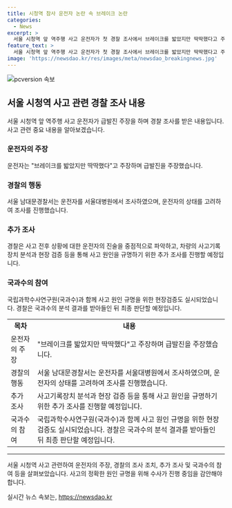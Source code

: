 ```yaml
---
title: 시청역 참사 운전자 논란 속 브레이크 논란
categories:
  - News
excerpt: >
  서울 시청역 앞 역주행 사고 운전자가 첫 경찰 조사에서 브레이크를 밟았지만 딱딱했다고 주장한 것으로 알려졌다. 사고로 9명 사망, 4명 부상. 운전자는 사고 당시 갈비뼈 골절 부상으로 입원 중. 경찰은 운전자의 주장을 조사 중이며, 급발진 여부와 사고원인을 규명하기 위해 추가 조사 예정. 경찰은 운전자의 체포영장을 신청했으나 법원에서 기각됨. 경찰은 주변 CCTV와 차량 사고 기록장치 분석 결과 토대로 사고 원인을 조사 중이며, 최종 결론은 정밀 분석 결과를 받아 판단할 예정임.
feature_text: >
  서울 시청역 앞 역주행 사고 운전자가 첫 경찰 조사에서 브레이크를 밟았지만 딱딱했다고 주장한 것으로 알려졌다. 사고로 9명 사망, 4명 부상. 운전자는 사고 당시 갈비뼈 골절 부상으로 입원 중. 경찰은 운전자의 주장을 조사 중이며, 급발진 여부와 사고원인을 규명하기 위해 추가 조사 예정. 경찰은 운전자의 체포영장을 신청했으나 법원에서 기각됨. 경찰은 주변 CCTV와 차량 사고 기록장치 분석 결과 토대로 사고 원인을 조사 중이며, 최종 결론은 정밀 분석 결과를 받아 판단할 예정임.
image: 'https://newsdao.kr/res/images/meta/newsdao_breakingnews.jpg'
---
```


<p><img src="https://newsdao.kr/res/images/meta/newsdao_breakingnews.jpg" alt="pcversion 속보" /></p>

<h2 data-ke-size="size26">서울 시청역 사고 관련 경찰 조사 내용</h2>

<p data-ke-size="size16">서울 시청역 앞 역주행 사고 운전자가 급발진 주장을 하며 경찰 조사를 받은 내용입니다. 사고 관련 중요 내용을 알아보겠습니다.</p>

<h3><b>운전자의 주장</b></h3>

<p data-ke-size="size16">운전자는 "브레이크를 밟았지만 딱딱했다"고 주장하며 급발진을 주장했습니다.</p>

<h3><b>경찰의 행동</b></h3>

<p data-ke-size="size16">서울 남대문경찰서는 운전자를 서울대병원에서 조사하였으며, 운전자의 상태를 고려하여 조사를 진행했습니다.</p>

<h3><b>추가 조사</b></h3>

<p data-ke-size="size16">경찰은 사고 전후 상황에 대한 운전자의 진술을 중점적으로 파악하고, 차량의 사고기록장치 분석과 현장 검증 등을 통해 사고 원인을 규명하기 위한 추가 조사를 진행할 예정입니다.</p>

<h3><b>국과수의 참여</b></h3>

<p data-ke-size="size16">국립과학수사연구원(국과수)과 함께 사고 원인 규명을 위한 현장검증도 실시되었습니다. 경찰은 국과수의 분석 결과를 받아들인 뒤 최종 판단할 예정입니다.</p>

<table>
  <tbody>
    <tr>
      <td style="text-align: center; height: 17px;"><b>목차</b></td>
      <td style="text-align: center; height: 17px;"><b>내용</b></td>
    </tr>
    <tr>
      <td style="text-align: left; height: 17px;">운전자의 주장</td>
      <td style="text-align: left; height: 17px;">"브레이크를 밟았지만 딱딱했다"고 주장하며 급발진을 주장했습니다.</td>
    </tr>
    <tr>
      <td style="text-align: left; height: 17px;">경찰의 행동</td>
      <td style="text-align: left; height: 17px;">서울 남대문경찰서는 운전자를 서울대병원에서 조사하였으며, 운전자의 상태를 고려하여 조사를 진행했습니다.</td>
    </tr>
    <tr>
      <td style="text-align: left; height: 17px;">추가 조사</td>
      <td style="text-align: left; height: 17px;">사고기록장치 분석과 현장 검증 등을 통해 사고 원인을 규명하기 위한 추가 조사를 진행할 예정입니다.</td>
    </tr>
    <tr>
      <td style="text-align: left; height: 17px;">국과수의 참여</td>
      <td style="text-align: left; height: 17px;">국립과학수사연구원(국과수)과 함께 사고 원인 규명을 위한 현장검증도 실시되었습니다. 경찰은 국과수의 분석 결과를 받아들인 뒤 최종 판단할 예정입니다.</td>
    </tr>
  </tbody>
</table>

<hr>

<p data-ke-size="size16">서울 시청역 사고 관련하여 운전자의 주장, 경찰의 조사 조치, 추가 조사 및 국과수의 참여 등을 살펴보았습니다. 사고의 정확한 원인 규명을 위해 수사가 진행 중임을 감안해야 합니다.</p>
실시간 뉴스 속보는, <a href="https://newsdao.kr" rel="dofollow">https://newsdao.kr</a>


